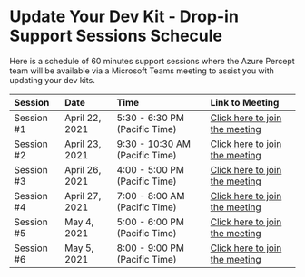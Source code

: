 # Update Your Dev Kit - Drop-in Support Sessions Schecule

Here is a schedule of 60 minutes support sessions where the Azure Percept team will be available via a Microsoft Teams meeting to assist you with updating your dev kits.

|Session |Date  |Time  |Link to Meeting|
|:-------|:-----|:-----|:--------------|
|Session #1 |April 22, 2021| 5:30 - 6:30 PM (Pacific Time) |[Click here to join the meeting](https://teams.microsoft.com/l/meetup-join/19%3ameeting_MzMxNGFkYTktNTU5Mi00NDIwLWIyNTMtMTNiMDViYzYxY2Fm%40thread.v2/0?context=%7b%22Tid%22%3a%2272f988bf-86f1-41af-91ab-2d7cd011db47%22%2c%22Oid%22%3a%222de9fb22-50e8-40d1-a0d3-94a6901af7cb%22%7d)|
|Session #2 |April 23, 2021 | 9:30 - 10:30 AM (Pacific Time) |[Click here to join the meeting](https://teams.microsoft.com/l/meetup-join/19%3ameeting_OGMyODdiYTMtODhmOS00YTZmLWI1ZDMtZDUwMTA4M2EyYjVl%40thread.v2/0?context=%7b%22Tid%22%3a%2272f988bf-86f1-41af-91ab-2d7cd011db47%22%2c%22Oid%22%3a%222de9fb22-50e8-40d1-a0d3-94a6901af7cb%22%7d)|
|Session #3 |April 26, 2021 | 4:00 - 5:00 PM (Pacific Time) |[Click here to join the meeting](https://teams.microsoft.com/l/meetup-join/19%3ameeting_ZjNmNDM3NGQtZWIwYy00MWI5LTk3ZmItZTg3MzIyNGNkMWE2%40thread.v2/0?context=%7b%22Tid%22%3a%2272f988bf-86f1-41af-91ab-2d7cd011db47%22%2c%22Oid%22%3a%222de9fb22-50e8-40d1-a0d3-94a6901af7cb%22%7d)|
|Session #4 |April 27, 2021 | 7:00 - 8:00 AM (Pacific Time) |[Click here to join the meeting](https://teams.microsoft.com/l/meetup-join/19%3ameeting_ZTY5ZjAyNGItY2NkNC00YTJjLWFjMjEtZjRkMmU4NjgxNzNh%40thread.v2/0?context=%7b%22Tid%22%3a%2272f988bf-86f1-41af-91ab-2d7cd011db47%22%2c%22Oid%22%3a%222de9fb22-50e8-40d1-a0d3-94a6901af7cb%22%7d)|
|Session #5 |May 4, 2021 | 5:00 - 6:00 PM (Pacific Time) |[Click here to join the meeting](https://teams.microsoft.com/l/meetup-join/19%3ameeting_ZWMyNjQwYWItYzljYi00NWY5LTk3M2UtOTNkZWU0OGZiZTY4%40thread.v2/0?context=%7b%22Tid%22%3a%2272f988bf-86f1-41af-91ab-2d7cd011db47%22%2c%22Oid%22%3a%222de9fb22-50e8-40d1-a0d3-94a6901af7cb%22%7d)|
|Session #6 |May 5, 2021 | 8:00 - 9:00 PM (Pacific Time) |[Click here to join the meeting](https://teams.microsoft.com/l/meetup-join/19%3ameeting_MTE1M2MzOWEtYWM4NC00MjUwLWE4ZjItZjI3YWU0ODBkYmRj%40thread.v2/0?context=%7b%22Tid%22%3a%2272f988bf-86f1-41af-91ab-2d7cd011db47%22%2c%22Oid%22%3a%222de9fb22-50e8-40d1-a0d3-94a6901af7cb%22%7d)|